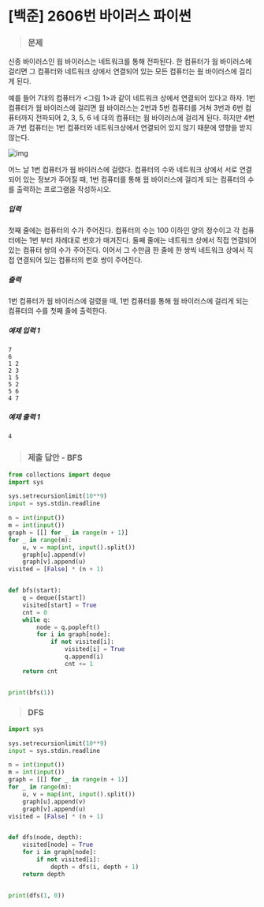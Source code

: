 # [백준] 2606번 바이러스 파이썬

> ### 문제

신종 바이러스인 웜 바이러스는 네트워크를 통해 전파된다. 한 컴퓨터가 웜 바이러스에 걸리면 그 컴퓨터와 네트워크 상에서 연결되어 있는 모든 컴퓨터는 웜 바이러스에 걸리게 된다.

예를 들어 7대의 컴퓨터가 <그림 1>과 같이 네트워크 상에서 연결되어 있다고 하자. 1번 컴퓨터가 웜 바이러스에 걸리면 웜 바이러스는 2번과 5번 컴퓨터를 거쳐 3번과 6번 컴퓨터까지 전파되어 2, 3, 5, 6 네 대의 컴퓨터는 웜 바이러스에 걸리게 된다. 하지만 4번과 7번 컴퓨터는 1번 컴퓨터와 네트워크상에서 연결되어 있지 않기 때문에 영향을 받지 않는다.

![img](https://www.acmicpc.net/upload/images/zmMEZZ8ioN6rhCdHmcIT4a7.png)

어느 날 1번 컴퓨터가 웜 바이러스에 걸렸다. 컴퓨터의 수와 네트워크 상에서 서로 연결되어 있는 정보가 주어질 때, 1번 컴퓨터를 통해 웜 바이러스에 걸리게 되는 컴퓨터의 수를 출력하는 프로그램을 작성하시오.

##### 입력

첫째 줄에는 컴퓨터의 수가 주어진다. 컴퓨터의 수는 100 이하인 양의 정수이고 각 컴퓨터에는 1번 부터 차례대로 번호가 매겨진다. 둘째 줄에는 네트워크 상에서 직접 연결되어 있는 컴퓨터 쌍의 수가 주어진다. 이어서 그 수만큼 한 줄에 한 쌍씩 네트워크 상에서 직접 연결되어 있는 컴퓨터의 번호 쌍이 주어진다.

##### 출력

1번 컴퓨터가 웜 바이러스에 걸렸을 때, 1번 컴퓨터를 통해 웜 바이러스에 걸리게 되는 컴퓨터의 수를 첫째 줄에 출력한다.

##### 예제 입력 1

```
7
6
1 2
2 3
1 5
5 2
5 6
4 7
```

##### 예제 출력 1

```
4
```

> ### 제출 답안 - BFS

```python
from collections import deque
import sys

sys.setrecursionlimit(10**9)
input = sys.stdin.readline

n = int(input())
m = int(input())
graph = [[] for _ in range(n + 1)]
for _ in range(m):
    u, v = map(int, input().split())
    graph[u].append(v)
    graph[v].append(u)
visited = [False] * (n + 1)


def bfs(start):
    q = deque([start])
    visited[start] = True
    cnt = 0
    while q:
        node = q.popleft()
        for i in graph[node]:
            if not visited[i]:
                visited[i] = True
                q.append(i)
                cnt += 1
    return cnt


print(bfs(1))
```

> ### DFS

```python
import sys

sys.setrecursionlimit(10**9)
input = sys.stdin.readline

n = int(input())
m = int(input())
graph = [[] for _ in range(n + 1)]
for _ in range(m):
    u, v = map(int, input().split())
    graph[u].append(v)
    graph[v].append(u)
visited = [False] * (n + 1)


def dfs(node, depth):
    visited[node] = True
    for i in graph[node]:
        if not visited[i]:
            depth = dfs(i, depth + 1)
    return depth


print(dfs(1, 0))
```